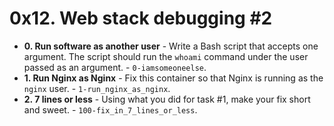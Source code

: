 # 0x12. Web stack debugging #2

* **0. Run software as another user** - Write a Bash script that accepts one argument. The script should run the `whoami` command under the user passed as an argument. - `0-iamsomeoneelse`.
* **1. Run Nginx as Nginx** - Fix this container so that Nginx is running as the `nginx` user. - `1-run_nginx_as_nginx`.
* **2. 7 lines or less** - Using what you did for task #1, make your fix short and sweet. - `100-fix_in_7_lines_or_less`.

